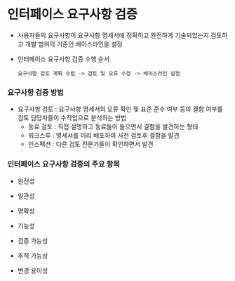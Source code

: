 # 인터페이스 요구사항 검증

- 사용자들의 요구사항이 요구사항 명세서에 정확하고 완전하게 기술되었는지 검토하고 개발 범위의 기준인 베이스라인을 설정

- 인터페이스 요구사항 검증 수행 순서

  ```
  요구사항 검토 계획 수립 -> 검토 및 오류 수정 -> 베이스라인 설정
  ```

  

### 요구사항 검증 방법

- 요구사항 검토 : 요구사항 명세서의 오류 확인 및 표준 준수 여부 등의 결함 여부를 검토 담당자들이 수작업으로 분석하는 방법
  - 동료 검토 : 직접 설명하고 동료들이 들으면서 결함을 발견하는 형태
  - 워크스루 : 명세서를 미리 배포하여 사전 검토후 결함을 발견
  - 인스펙션 : 다른 검토 전문가들이 확인하면서 발견



### 인터페이스 요구사항 검증의 주요 항목

- 완전성

- 일관성

- 명확성

- 기능성

- 검증 가능성

- 추적 가능성

- 변경 용이성

  
